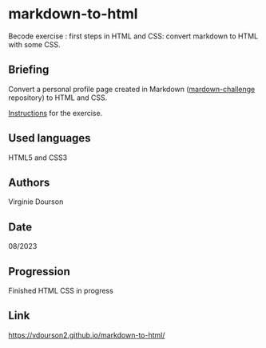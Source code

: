 # markdown-to-html
Becode exercise : first steps in HTML and CSS: convert markdown to HTML with some CSS.

## Briefing
Convert a personal profile page created in Markdown ([mardown-challenge ](https://github.com/vdourson2/markdown-challenge) repository) to HTML and CSS.

[Instructions](https://github.com/becodeorg/CRL-KELLER-6/tree/main/1.TRAIL/1.The-Field/4.HTML-CSS) for the exercise.

## Used languages
HTML5 and CSS3

## Authors
Virginie Dourson

## Date
08/2023

## Progression
Finished HTML
CSS in progress

## Link
https://vdourson2.github.io/markdown-to-html/